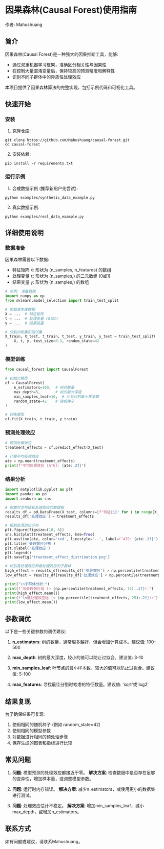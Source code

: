 # 因果森林(Causal Forest)使用指南

作者: Mahushuang

## 简介

因果森林(Causal Forest)是一种强大的因果推断工具，能够:
- 通过双重机器学习框架，准确区分相关性与因果性
- 在控制大量混淆变量后，保持较高的预测精度和解释性
- 识别不同子群体中的异质性处理效应

本项目提供了因果森林算法的完整实现，包括示例代码和可视化工具。

## 快速开始

### 安装

1. 克隆仓库:
```
git clone https://github.com/Mahushuang/causal-forest.git
cd causal-forest
```

2. 安装依赖:
```
pip install -r requirements.txt
```

### 运行示例

1. 合成数据示例 (推荐新用户先尝试):
```
python examples/synthetic_data_example.py
```

2. 真实数据示例:
```
python examples/real_data_example.py
```

## 详细使用说明

### 数据准备

因果森林需要以下数据:
- 特征矩阵 `X`: 形状为 (n_samples, n_features) 的数组
- 处理变量 `t`: 形状为 (n_samples,) 的二元数组 (0或1)
- 结果变量 `y`: 形状为 (n_samples,) 的数组

```python
# 示例: 准备数据
import numpy as np
from sklearn.model_selection import train_test_split

# 加载或生成数据
X = ...  # 特征矩阵
t = ...  # 处理变量 (0或1)
y = ...  # 结果变量

# 分割训练集和测试集
X_train, X_test, t_train, t_test, y_train, y_test = train_test_split(
    X, t, y, test_size=0.3, random_state=42
)
```

### 模型训练

```python
from causal_forest import CausalForest

# 初始化模型
cf = CausalForest(
    n_estimators=100,  # 树的数量
    max_depth=5,       # 树的最大深度
    min_samples_leaf=10,  # 叶节点的最小样本数
    random_state=42    # 随机种子
)

# 训练模型
cf.fit(X_train, t_train, y_train)
```

### 预测处理效应

```python
# 预测处理效应
treatment_effects = cf.predict_effect(X_test)

# 计算平均处理效应
ate = np.mean(treatment_effects)
print(f"平均处理效应 (ATE): {ate:.2f}")
```

### 结果分析

```python
import matplotlib.pyplot as plt
import pandas as pd
import seaborn as sns

# 创建包含特征和处理效应的数据框
results_df = pd.DataFrame(X_test, columns=[f"特征{i}" for i in range(X_test.shape[1])])
results_df['处理效应'] = treatment_effects

# 绘制处理效应分布
plt.figure(figsize=(10, 6))
sns.histplot(treatment_effects, kde=True)
plt.axvline(ate, color='red', linestyle='--', label=f'ATE: {ate:.2f}')
plt.title('处理效应分布')
plt.xlabel('处理效应')
plt.legend()
plt.savefig('treatment_effect_distribution.png')

# 识别高处理效应和低处理效应的子群体
high_effect = results_df[results_df['处理效应'] > np.percentile(treatment_effects, 75)]
low_effect = results_df[results_df['处理效应'] < np.percentile(treatment_effects, 25)]

print("\n子群体分析:")
print(f"高处理效应组 (> {np.percentile(treatment_effects, 75):.2f}):")
print(high_effect.mean())
print(f"\n低处理效应组 (< {np.percentile(treatment_effects, 25):.2f}):")
print(low_effect.mean())
```

## 参数调优

以下是一些关键参数的调优建议:

1. **n_estimators**: 树的数量，通常越多越好，但会增加计算成本。建议值: 100-500

2. **max_depth**: 树的最大深度，较小的值可以防止过拟合。建议值: 3-10

3. **min_samples_leaf**: 叶节点的最小样本数，较大的值可以防止过拟合。建议值: 5-100

4. **max_features**: 寻找最佳分割时考虑的特征数量。建议值: 'sqrt'或'log2'

## 结果复现

为了确保结果可复现:

1. 使用相同的随机种子 (例如 random_state=42)
2. 使用相同的模型参数
3. 对数据进行相同的预处理步骤
4. 保存生成的图表和指标进行比较

## 常见问题

1. **问题**: 模型预测的处理效应都接近于零。
   **解决方案**: 检查数据中是否存在足够的变异性，增加样本量，或调整模型参数。

2. **问题**: 运行时内存错误。
   **解决方案**: 减少n_estimators，或使用更小的数据集进行测试。

3. **问题**: 处理效应估计不稳定。
   **解决方案**: 增加min_samples_leaf，减小max_depth，或增加n_estimators。

## 联系方式

如有问题或建议，请联系Mahushuang。
